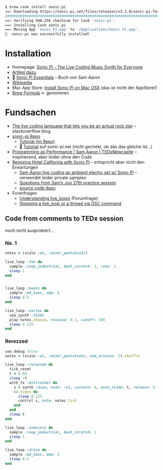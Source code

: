 ```sh
$ brew cask install sonic-pi
==> Downloading https://sonic-pi.net/files/releases/v3.2.0/sonic-pi-for-mac-v3.2.0.zip
######################################################################## 100.0%
==> Verifying SHA-256 checksum for Cask 'sonic-pi'.
==> Installing Cask sonic-pi
==> Moving App 'Sonic Pi.app' to '/Applications/Sonic Pi.app'.
🍺  sonic-pi was successfully installed!
```

# Installation
- Homepage: [Sonic Pi - The Live Coding Music Synth for Everyone](http://sonic-pi.net/)
- [Artikel dazu](https://sonicpi.weebly.com/uploads/4/4/1/2/44127859/live_coding_in_der_bildung.pdf)
- 🥁 [Sonic Pi Essentials](https://magpi.raspberrypi.org/books/essentials-sonic-pi-v1) – Buch von Sam Aaron
- [Wikipedia](https://de.wikipedia.org/wiki/Physarum_polycephalum?wprov=sfti1)
- Mac App Store: [Install Sonic Pi on Mac OSX](http://macappstore.org/sonic-pi/) (das ist nicht der AppStore!)
- [Brew Formula](https://formulae.brew.sh/cask/sonic-pi) <- genommen

# Fundsachen
- [The live coding language that lets you be an actual rock star](https://stackoverflow.blog/2020/01/29/the-live-coding-language-that-lets-you-be-an-actual-rock-star/) – stackoverflow blog
- [sonic-pi Repo](https://github.com/samaaron/sonic-pi)
  - [Tutorial (im Repo)](https://github.com/samaaron/sonic-pi/tree/master/etc/doc/tutorial)
  - 🥁 [Tutorial](https://sonic-pi.net/tutorial.html) auf sonic-pi.net (nicht gechekt, ob das das gleiche ist...)
- [Programming as Performance | Sam Aaron | TEDxNewcastle](https://www.youtube.com/watch?v=TK1mBqKvIyU) – inspirierend, aber leider ohne den Code
- [Remixing Hotel California with Sonic Pi](https://www.maxwellantonucci.com/2019/10/30/sonic-pi-hotel-california.html) – entspricht aber nicht den Erwartungen
  - [Sam Aaron live coding an ambient electro set w/ Sonic Pi](https://www.youtube.com/watch?v=G1m0aX9Lpts&feature=emb_title) – verwendet leider private samples
  - [Questions from Sam’s Jun 27th practice session](https://in-thread.sonic-pi.net/t/questions-from-sams-jun-27th-practice-session/1254)
  - [source code dazu](https://github.com/maxx1128/Sonic-Pi-Songs/blob/master/hotel_california.rb)
- Forenfragen
  - [Understanding live_loops](https://in-thread.sonic-pi.net/t/understanding-live-loops/1616) (Forumfrage)
  - [Stopping a live_loop or a thread via OSC command](https://in-thread.sonic-pi.net/t/stopping-a-live-loop-or-a-thread-via-osc-command/672)

## Code from comments to TEDx session

noch nicht ausprobiert...

### No. 1
```rb
notes = (scale :e3, :minor_pentatonic)

live_loop :foo do
  sample :loop_industrial, beat_stretch: 1, rate: 1
  sleep 1
end


live_loop :beats do
  sample :bd_haus, amp: 0
  sleep 0.5
end

live_loop :vortex do
  use_synth :tb303
  play notes.choose, release: 0.1, cutoff: 100
  sleep 0.125
end
```

### Rerezzed

```rb
use_debug false
notes = (scale :e1, :minor_pentatonic, num_octaves: 2).shuffle

live_loop :rerezzed do
  tick_reset
  t = 0.04
  sleep -t
  with_fx :bitcrusher do
    s = synth :dsaw, note: :e3, sustain: 8, note_slide: t, release: 0
    64.times do
      sleep 0.125
      control s, note: notes.tick
    end
  end
  sleep t
end

live_loop :industry do
  sample :loop_industrial, beat_stretch: 1
  sleep 1
end

live_loop :drive do
  sample :bd_haus, amp: 3
  sleep 0.5
end
```
